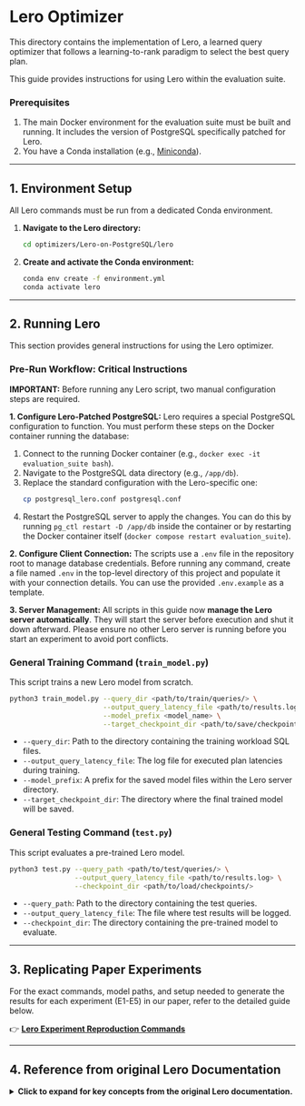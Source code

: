 # Lero Optimizer

This directory contains the implementation of Lero, a learned query optimizer that follows a learning-to-rank paradigm to select the best query plan.

This guide provides instructions for using Lero within the evaluation suite.

### Prerequisites

1.  The main Docker environment for the evaluation suite must be built and running. It includes the version of PostgreSQL specifically patched for Lero.
2.  You have a Conda installation (e.g., [Miniconda](https://docs.conda.io/en/latest/miniconda.html)).

---

## 1. Environment Setup

All Lero commands must be run from a dedicated Conda environment.

1.  **Navigate to the Lero directory:**
    ```bash
    cd optimizers/Lero-on-PostgreSQL/lero
    ```
2.  **Create and activate the Conda environment:**
    ```bash
    conda env create -f environment.yml
    conda activate lero
    ```

---

## 2. Running Lero

This section provides general instructions for using the Lero optimizer.

### Pre-Run Workflow: Critical Instructions

**IMPORTANT:** Before running any Lero script, two manual configuration steps are required.

**1. Configure Lero-Patched PostgreSQL:**
Lero requires a special PostgreSQL configuration to function. You must perform these steps on the Docker container running the database:
1.  Connect to the running Docker container (e.g., `docker exec -it evaluation_suite bash`).
2.  Navigate to the PostgreSQL data directory (e.g., `/app/db`).
3.  Replace the standard configuration with the Lero-specific one:
    ```bash
    cp postgresql_lero.conf postgresql.conf
    ```
4.  Restart the PostgreSQL server to apply the changes. You can do this by running `pg_ctl restart -D /app/db` inside the container or by restarting the Docker container itself (`docker compose restart evaluation_suite`).

**2. Configure Client Connection:**
The scripts use a `.env` file in the repository root to manage database credentials. Before running any command, create a file named `.env` in the top-level directory of this project and populate it with your connection details. You can use the provided `.env.example` as a template.

**3. Server Management:**
All scripts in this guide now **manage the Lero server automatically**. They will start the server before execution and shut it down afterward. Please ensure no other Lero server is running before you start an experiment to avoid port conflicts.

### General Training Command (`train_model.py`)
This script trains a new Lero model from scratch.

```bash
python3 train_model.py --query_dir <path/to/train/queries/> \
                       --output_query_latency_file <path/to/results.log> \
                       --model_prefix <model_name> \
                       --target_checkpoint_dir <path/to/save/checkpoints/>
```
*   `--query_dir`: Path to the directory containing the training workload SQL files.
*   `--output_query_latency_file`: The log file for executed plan latencies during training.
*   `--model_prefix`: A prefix for the saved model files within the Lero server directory.
*   `--target_checkpoint_dir`: The directory where the final trained model will be saved.

### General Testing Command (`test.py`)
This script evaluates a pre-trained Lero model.

```bash
python3 test.py --query_path <path/to/test/queries/> \
                --output_query_latency_file <path/to/results.log> \
                --checkpoint_dir <path/to/load/checkpoints/>
```
*   `--query_path`: Path to the directory containing the test queries.
*   `--output_query_latency_file`: The file where test results will be logged.
*   `--checkpoint_dir`: The directory containing the pre-trained model to evaluate.

---

## 3. Replicating Paper Experiments

For the exact commands, model paths, and setup needed to generate the results for each experiment (E1-E5) in our paper, refer to the detailed guide below.

👉 [**Lero Experiment Reproduction Commands**](experiments.md)

---

## 4. Reference from original Lero Documentation

<details>
<summary><b>Click to expand for key concepts from the original Lero documentation.</b></summary>

### Learning-to-Rank Paradigm

The core idea of Lero is that learning the relative order (or rank) of query plans is an easier and more robust machine learning task than predicting the absolute latency of each plan. By focusing on ranking, Lero aims to build a more effective learned optimizer.

### Modified PostgreSQL

Lero requires a modified version of PostgreSQL to communicate with its external server. The `Dockerfile` in this evaluation suite **already handles this for you**. It applies the necessary patch (`0001-init-lero.patch`) during the build process, so you do not need to manually download, patch, or compile PostgreSQL.

For more details on the original setup and architecture, please refer to the complete [`original_documentation.md`](original_documentation.md) file.

</details>